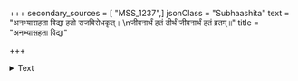+++
secondary_sources = [ "MSS_1237",]
jsonClass = "Subhaashita"
text = "अनभ्यासहता विद्या हतो राजविरोधकृत्।  \nजीवनार्थं हतं तीर्थं जीवनार्थं हतं व्रतम्॥"
title = "अनभ्यासहता विद्या"

+++

<details><summary>Text</summary>

अनभ्यासहता विद्या हतो राजविरोधकृत्।  
जीवनार्थं हतं तीर्थं जीवनार्थं हतं व्रतम्॥
</details>
